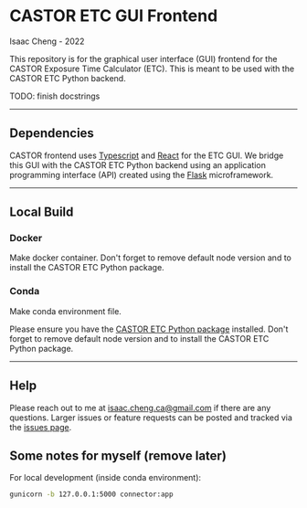 # CASTOR ETC GUI Frontend

Isaac Cheng - 2022

This repository is for the  graphical user interface (GUI) frontend for the CASTOR
Exposure Time Calculator (ETC). This is meant to be used with the CASTOR ETC Python
backend.

TODO: finish docstrings

---

## Dependencies

CASTOR frontend uses [Typescript](https://www.typescriptlang.org/) and
[React](https://reactjs.org/) for the ETC GUI. We bridge this GUI with the CASTOR ETC
Python backend using an application programming interface (API) created using the
[Flask](https://flask.palletsprojects.com/en/2.0.x/) microframework.

---

## Local Build

### Docker

Make docker container. Don't forget to remove default node version and to install the
CASTOR ETC Python package.

### Conda

Make conda environment file.

Please ensure you have the [CASTOR ETC Python
package](https://github.com/CASTOR-telescope/ETC) installed. Don't forget to remove
default node version and to install the CASTOR ETC Python package.

<!--
After npm install, may need to use

```bash
npm install --save-dev react-split-pane --force
```

because of a dependency issue (<https://github.com/tomkp/react-split-pane/issues/713>).
-->

---

## Help

Please reach out to me at [isaac.cheng.ca@gmail.com](mailto:isaac.cheng.ca@gmail.com) if
there are any questions. Larger issues or feature requests can be posted and tracked via
the [issues page](https://github.com/CASTOR-telescope/ETC_frontend/issues).

## Some notes for myself (remove later)

For local development (inside conda environment):

```bash
gunicorn -b 127.0.0.1:5000 connector:app
```
